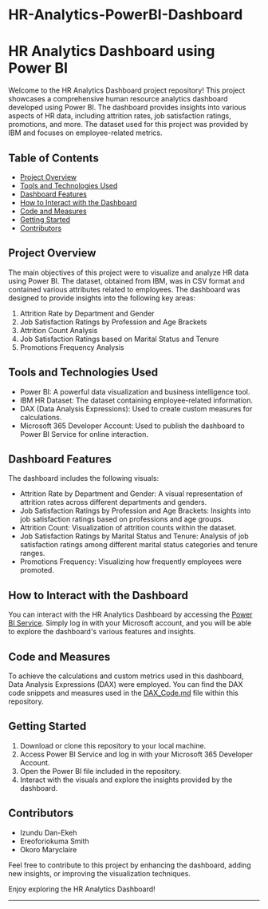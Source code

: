# HR-Analytics-PowerBI-Dashboard
# HR Analytics Dashboard using Power BI

Welcome to the HR Analytics Dashboard project repository! This project showcases a comprehensive human resource analytics dashboard developed using Power BI. The dashboard provides insights into various aspects of HR data, including attrition rates, job satisfaction ratings, promotions, and more. The dataset used for this project was provided by IBM and focuses on employee-related metrics.

## Table of Contents

- [Project Overview](#project-overview)
- [Tools and Technologies Used](#tools-and-technologies-used)
- [Dashboard Features](#dashboard-features)
- [How to Interact with the Dashboard](#how-to-interact-with-the-dashboard)
- [Code and Measures](#code-and-measures)
- [Getting Started](#getting-started)
- [Contributors](#contributors)

## Project Overview

The main objectives of this project were to visualize and analyze HR data using Power BI. The dataset, obtained from IBM, was in CSV format and contained various attributes related to employees. The dashboard was designed to provide insights into the following key areas:

1. Attrition Rate by Department and Gender
2. Job Satisfaction Ratings by Profession and Age Brackets
3. Attrition Count Analysis
4. Job Satisfaction Ratings based on Marital Status and Tenure
5. Promotions Frequency Analysis

## Tools and Technologies Used

- Power BI: A powerful data visualization and business intelligence tool.
- IBM HR Dataset: The dataset containing employee-related information.
- DAX (Data Analysis Expressions): Used to create custom measures for calculations.
- Microsoft 365 Developer Account: Used to publish the dashboard to Power BI Service for online interaction.

## Dashboard Features

The dashboard includes the following visuals:

- Attrition Rate by Department and Gender: A visual representation of attrition rates across different departments and genders.
- Job Satisfaction Ratings by Profession and Age Brackets: Insights into job satisfaction ratings based on professions and age groups.
- Attrition Count: Visualization of attrition counts within the dataset.
- Job Satisfaction Ratings by Marital Status and Tenure: Analysis of job satisfaction ratings among different marital status categories and tenure ranges.
- Promotions Frequency: Visualizing how frequently employees were promoted.

## How to Interact with the Dashboard

You can interact with the HR Analytics Dashboard by accessing the [Power BI Service](https://app.powerbi.com/view?r=eyJrIjoiZWM0NDhmMGYtNjUxYS00N2FmLTg2MWUtMzBhNGM4YzBiYWY4IiwidCI6ImMyOWNlYjUwLWE1MjAtNDg2Yi1hN2Q5LTM5NWMwZWU5MWM3OCJ9). Simply log in with your Microsoft account, and you will be able to explore the dashboard's various features and insights.

## Code and Measures

To achieve the calculations and custom metrics used in this dashboard, Data Analysis Expressions (DAX) were employed. You can find the DAX code snippets and measures used in the [DAX_Code.md](DAX_Code.md) file within this repository.

## Getting Started

1. Download or clone this repository to your local machine.
2. Access Power BI Service and log in with your Microsoft 365 Developer Account.
3. Open the Power BI file included in the repository.
4. Interact with the visuals and explore the insights provided by the dashboard.

## Contributors

- Izundu Dan-Ekeh
- Ereoforiokuma Smith
- Okoro Maryclaire

Feel free to contribute to this project by enhancing the dashboard, adding new insights, or improving the visualization techniques.


Enjoy exploring the HR Analytics Dashboard!

---
